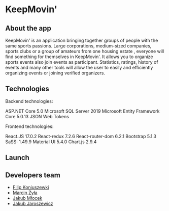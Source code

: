 # KeepMovin'


## About the app

KeepMovin' is an application bringing together groups of people with the same sports passions.
Large corporations, medium-sized companies, sports clubs or a group of amateurs from one housing estate , everyone will
find something for themselves in KeepMovin'.
It allows you to organize sports events also join events as participant.
Statistics, ratings, history of events and many other tools will allow the user to easily and efficiently organizing events or joining verified organizers.



## Technologies

Backend technologies:

ASP.NET Core 5.0
Microsoft SQL Server 2019
Microsoft Entity Framework Core 5.0.13
JSON Web Tokens


Frontend technologies:

React.JS 17.0.2
React-redux  7.2.6
React-router-dom 6.2.1
Bootstrap 5.1.3
SaSS: 1.49.9
Material UI 5.4.0
Chart.js 2.9.4

## Launch



## Developers team

* [Filip Koniuszewki](https://github.com/FilipKoniuszewski)
* [Marcin Żyła](https://github.com/marcinZyla13)
* [Jakub Młocek](https://github.com/mlocekjakub)
* [Jakub Jaroszewicz](https://github.com/JakJar)
